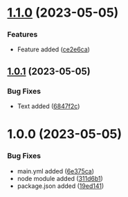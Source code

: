 # [1.1.0](https://github.com/DibyadarshiDas-qidc/Semantic_release/compare/v1.0.1...v1.1.0) (2023-05-05)


### Features

* Feature added ([ce2e6ca](https://github.com/DibyadarshiDas-qidc/Semantic_release/commit/ce2e6cac2a27fb85a9b46e831258cce4f2841906))

## [1.0.1](https://github.com/DibyadarshiDas-qidc/Semantic_release/compare/v1.0.0...v1.0.1) (2023-05-05)


### Bug Fixes

* Text added ([6847f2c](https://github.com/DibyadarshiDas-qidc/Semantic_release/commit/6847f2ccbaa97a39cd1b8c0ae7ba6a113b6ada3f))

# 1.0.0 (2023-05-05)


### Bug Fixes

* main.yml added ([6e375ca](https://github.com/DibyadarshiDas-qidc/Semantic_release/commit/6e375cac4241eaf0003069f4acbf629389c5cfcb))
* node module added ([311d6b1](https://github.com/DibyadarshiDas-qidc/Semantic_release/commit/311d6b161a81c48dff7b6e0d38a7ac5b44815367))
* package.json added ([19ed141](https://github.com/DibyadarshiDas-qidc/Semantic_release/commit/19ed14143253107b6dbb7bb7dffd95664142b8be))
